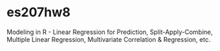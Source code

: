 # es207hw8
Modeling in R - Linear Regression for Prediction, Split-Apply-Combine, Multiple Linear Regression, Multivariate Correlation &amp; Regression, etc.
